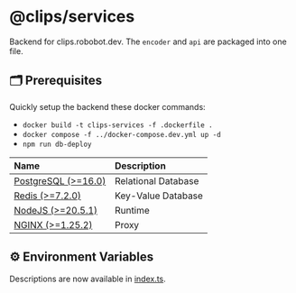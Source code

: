 # @clips/services
Backend for clips.robobot.dev. The `encoder` and `api` are packaged into one file.

## 🗂️ Prerequisites
Quickly setup the backend these docker commands:
- `docker build -t clips-services -f .dockerfile .`
- `docker compose -f ../docker-compose.dev.yml up -d`
- `npm run db-deploy`
  
| Name                                                        | Description         |
| :---------------------------------------------------------- | :------------------ |
| [PostgreSQL (>=16.0)](https://hub.docker.com/_/postgres)    | Relational Database |
| [Redis (>=7.2.0)](https://hub.docker.com/_/redis)           | Key-Value Database  |
| [NodeJS (>=20.5.1)](https://nodejs.org/en/download/current) | Runtime             |
| [NGINX (>=1.25.2)](https://www.nginx.com/)                  | Proxy               |

## ⚙️ Environment Variables
Descriptions are now available in [index.ts](./src/index.ts). 